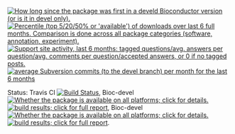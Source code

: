 <a href="http://www.bioconductor.org/packages/devel/bioc/html/AllelicImbalance.html#since"><img border="0" src="http://www.bioconductor.org/shields/years-in-bioc/AllelicImbalance.svg" title="How long since the package was first in a develd Bioconductor version (or is it in devel only)."></a> <a href="http://bioconductor.org/packages/stats/bioc/AllelicImbalance.html"><img border="0" src="http://www.bioconductor.org/shields/downloads/AllelicImbalance.svg" title="Percentile (top 5/20/50% or 'available') of downloads over last 6 full months. Comparison is done across all package categories (software, annotation, experiment)."></a> <a href="https://support.bioconductor.org/t/AllelicImbalance/"><img border="0" src="http://www.bioconductor.org/shields/posts/AllelicImbalance.svg" title="Support site activity, last 6 months: tagged questions/avg. answers per question/avg. comments per question/accepted answers, or 0 if no tagged posts."></a> <a href="http://www.bioconductor.org/packages/devel/bioc/html/AllelicImbalance.html#svn_source"><img border="0" src="http://www.bioconductor.org/shields/commits/bioc/AllelicImbalance.svg" title="average Subversion commits (to the devel branch) per month for the last 6 months"></a>

Status: Travis CI [![Build Status](https://travis-ci.org/lcolladotor/AllelicImbalance.svg?branch=master)](https://travis-ci.org/lcolladotor/AllelicImbalance),
Bioc-devel <a href="http://www.bioconductor.org/packages/devel/bioc/html/AllelicImbalance.html#archives"><img border="0" src="http://www.bioconductor.org/shields/availability/devel/AllelicImbalance.svg" title="Whether the package is available on all platforms; click for details."></a> <a href="http://bioconductor.org/checkResults/devel/bioc-LATEST/AllelicImbalance/"><img border="0" src="http://www.bioconductor.org/shields/build/devel/bioc/AllelicImbalance.svg" title="build results; click for full report"></a>,
Bioc-devel <a href="http://www.bioconductor.org/packages/devel/bioc/html/AllelicImbalance.html#archives"><img border="0" src="http://www.bioconductor.org/shields/availability/devel/AllelicImbalance.svg" title="Whether the package is available on all platforms; click for details."></a> <a href="http://bioconductor.org/checkResults/devel/bioc-LATEST/AllelicImbalance/"><img border="0" src="http://www.bioconductor.org/shields/build/devel/bioc/AllelicImbalance.svg" title="build results; click for full report"></a>.
